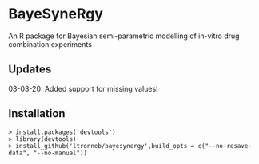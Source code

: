 # BayeSyneRgy

An R package for Bayesian semi-parametric modelling of in-vitro drug combination experiments 

## Updates

03-03-20: Added support for missing values!



## Installation

    > install.packages('devtools')
    > library(devtools)
    > install_github('ltronneb/bayesynergy',build_opts = c("--no-resave-data", "--no-manual"))
